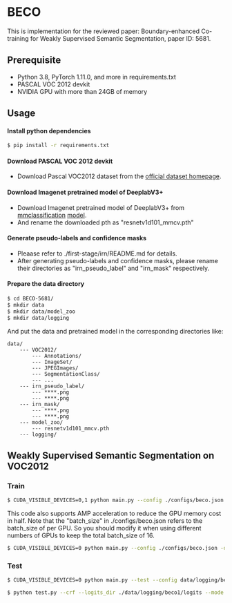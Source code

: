 # BECO
This is implementation for the reviewed paper: Boundary-enhanced Co-training for Weakly Supervised Semantic Segmentation, paper ID: 5681.

## Prerequisite
* Python 3.8, PyTorch 1.11.0, and more in requirements.txt
* PASCAL VOC 2012 devkit
* NVIDIA GPU with more than 24GB of memory

## Usage

#### Install python dependencies
```bash
$ pip install -r requirements.txt
```
#### Download PASCAL VOC 2012 devkit
* Download Pascal VOC2012 dataset from the [official dataset homepage](http://host.robots.ox.ac.uk/pascal/VOC/voc2012/).

#### Download Imagenet pretrained model of DeeplabV3+
* Download Imagenet pretrained model of DeeplabV3+ from [mmclassification](https://github.com/open-mmlab/mmclassification) [model](https://download.openmmlab.com/mmclassification/v0/resnet/resnetv1d101_b32x8_imagenet_20210531-6e13bcd3.pth).
* And rename the downloaded pth as "resnetv1d101_mmcv.pth"

#### Generate pseudo-labels and confidence masks
* Pleaase refer to ./first-stage/irn/README.md for details.
* After generating pseudo-labels and confidence masks, please rename their directories as "irn_pseudo_label" and "irn_mask" respectively.

#### Prepare the data directory
```bash
$ cd BECO-5681/
$ mkdir data
$ mkdir data/model_zoo
$ mkdir data/logging
```
And put the data and pretrained model in the corresponding directories like:
```
data/
    --- VOC2012/
        --- Annotations/
        --- ImageSet/
        --- JPEGImages/
        --- SegmentationClass/
        --- ...
    --- irn_pseudo_label/
        --- ****.png
        --- ****.png
    --- irn_mask/
        --- ****.png
        --- ****.png
    --- model_zoo/
        --- resnetv1d101_mmcv.pth
    --- logging/
```

## Weakly Supervised Semantic Segmentation on VOC2012

### Train
```bash
$ CUDA_VISIBLE_DEVICES=0,1 python main.py --config ./configs/beco.json -dist --logging_tag beco --run_id 1
```
This code also supports AMP acceleration to reduce the GPU memory cost in half. Note that the "batch_size" in ./configs/beco.json refers to the batch_size of per GPU. So you should modify it when using different numbers of GPUs to keep the total batch_size of 16.
```bash
$ CUDA_VISIBLE_DEVICES=0 python main.py --config ./configs/beco.json -dist --logging_tag beco --run_id 1 --amp
```


### Test
```bash
$ CUDA_VISIBLE_DEVICES=0 python main.py --test --config data/logging/beco1/config_\*.json --logging_tag beco1
```
```bash
$ python test.py --crf --logits_dir ./data/logging/beco1/logits --mode "val"
```

